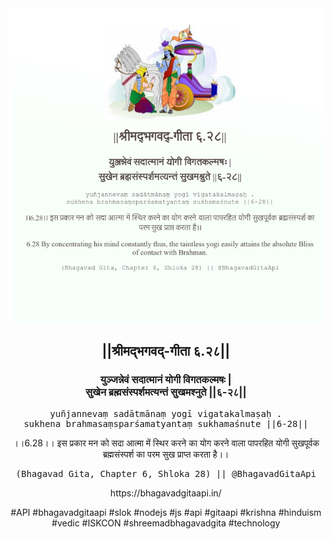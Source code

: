 <img src="../../asset/BG_6_28.png"/>
<center><h2>||श्रीमद्‍भगवद्‍-गीता ६.२८||</h2>
<h3>युञ्जन्नेवं सदात्मानं योगी विगतकल्मषः |<br/>सुखेन ब्रह्मसंस्पर्शमत्यन्तं सुखमश्नुते ||६-२८||</h3>
<pre>yuñjannevaṃ sadātmānaṃ yogī vigatakalmaṣaḥ .<br/>sukhena brahmasaṃsparśamatyantaṃ sukhamaśnute ||6-28||</pre>
<p>।।6.28।। इस प्रकार मन को सदा आत्मा में स्थिर करने का योग करने वाला पापरहित योगी सुखपूर्वक ब्रह्मसंस्पर्श का परम सुख प्राप्त करता है।।</p>
<pre>(Bhagavad Gita, Chapter 6, Shloka 28) || @BhagavadGitaApi</pre><p>https://bhagavadgitaapi.in/</p><p>#API #bhagavadgitaapi #slok #nodejs #js #api #gitaapi #krishna #hinduism #vedic #ISKCON #shreemadbhagavadgita #technology</p></center>